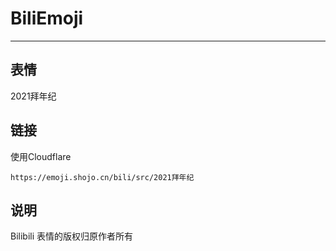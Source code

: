 # BiliEmoji
---
## 表情
2021拜年纪
## 链接
使用Cloudflare
```
https://emoji.shojo.cn/bili/src/2021拜年纪
```
## 说明
Bilibili 表情的版权归原作者所有
